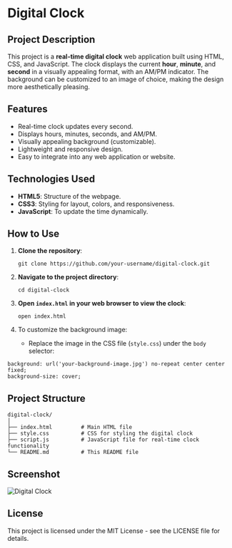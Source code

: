 # Digital Clock

## Project Description

This project is a **real-time digital clock** web application built using HTML, CSS, and JavaScript. The clock displays the current **hour**, **minute**, and **second** in a visually appealing format, with an AM/PM indicator. The background can be customized to an image of choice, making the design more aesthetically pleasing.

## Features

- Real-time clock updates every second.
- Displays hours, minutes, seconds, and AM/PM.
- Visually appealing background (customizable).
- Lightweight and responsive design.
- Easy to integrate into any web application or website.

## Technologies Used

- **HTML5**: Structure of the webpage.
- **CSS3**: Styling for layout, colors, and responsiveness.
- **JavaScript**: To update the time dynamically.

## How to Use

1. **Clone the repository**:

   ```
   git clone https://github.com/your-username/digital-clock.git
   ```

2. **Navigate to the project directory**:

   ```
   cd digital-clock
   ```

3. **Open ```index.html``` in your web browser to view the clock**:

   ```
   open index.html
   ```

4. To customize the background image:

   - Replace the image in the CSS file (```style.css```) under the ```body``` selector:

  ```
  background: url('your-background-image.jpg') no-repeat center center fixed;
  background-size: cover;
  ```

## Project Structure

```
digital-clock/
│
├── index.html         # Main HTML file
├── style.css          # CSS for styling the digital clock
├── script.js          # JavaScript file for real-time clock functionality
└── README.md          # This README file
```

## Screenshot

![Digital Clock](https://github.com/user-attachments/assets/fe2db9ae-95d4-4981-b1b7-20303522fccc)

## License

This project is licensed under the MIT License - see the LICENSE file for details.
